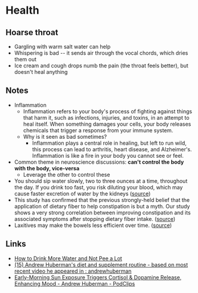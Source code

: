 # Health

## Hoarse throat

- Gargling with warm salt water can help
- Whispering is bad -- it sends air through the vocal chords, which dries them out
- Ice cream and cough drops numb the pain (the throat feels better), but doesn't heal anything

## Notes

- Inflammation
  - Inflammation refers to your body's process of fighting against things that harm it, such as infections, injuries, and toxins, in an attempt to heal itself. When something damages your cells, your body releases chemicals that trigger a response from your immune system.
  - Why is it seen as bad sometimes?
    - Inflammation plays a central role in healing, but left to run wild, this process can lead to arthritis, heart disease, and Alzheimer's. Inflammation is like a fire in your body you cannot see or feel.
- Common theme in neuroscience discussions: **can't control the body with the body, vice-versa**
  - Leverage the other to control these
- You should sip water slowly, two to three ounces at a time, throughout the day. If you drink too fast, you risk diluting your blood, which may cause faster excretion of water by the kidneys ([source](https://www.dollarshaveclub.com/content/story/youre-chugging-water-hydrate-youre-wrong#:~:text=You%20should%20sip%20water%20slowly%2C%20two%20to%20three%20ounces%20at%20a%20time%2C%20throughout%20the%20day.%20If%20you%20drink%20too%20fast%2C%20you%20risk%20diluting%20your%20blood%2C%20which%20may%20cause%20faster%20excretion%20of%20water%20by%20the%20kidneys))
- This study has confirmed that the previous strongly-held belief that the application of dietary fiber to help constipation is but a myth. Our study shows a very strong correlation between improving constipation and its associated symptoms after stopping dietary fiber intake. ([source](https://www.ncbi.nlm.nih.gov/pmc/articles/PMC3435786/#:~:text=this%20study%20has%20confirmed%20that%20the%20previous%20strongly-held%20belief%20that%20the%20application%20of%20dietary%20fiber%20to%20help%20constipation%20is%20but%20a%20myth.%20our%20study%20shows%20a%20very%20strong%20correlation%20between%20improving%20constipation%20and%20its%20associated%20symptoms%20after%20stopping%20dietary%20fiber%20intake.))
- Laxitives may make the bowels less efficient over time. ([source](https://vacationconstipation.com/various-vc-remedies#:~:text=laxitives%20may%20make%20the%20bowels%20less%20efficient%20over%20time.))

## Links

- [How to Drink More Water and Not Pee a Lot](https://spoonuniversity.com/lifestyle/drinking-water-without-peeing-a-lot)
- [(15) Andrew Huberman's diet and supplement routine - based on most recent video he appeared in : andrewhuberman](https://www.reddit.com/r/andrewhuberman/comments/qar4go/andrew_hubermans_diet_and_supplement_routine/)
- [Early-Morning Sun Exposure Triggers Cortisol & Dopamine Release, Enhancing Mood - Andrew Huberman - PodClips](https://podclips.com/c/P3z25Z?ss=r&ss2=andrewhuberman&d=2021-12-10)
